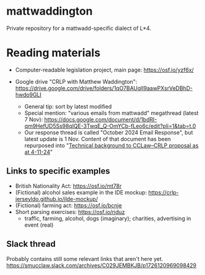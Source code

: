# mattwaddington

Private repository for a mattwadd-specific dialect of L*4.

# Reading materials

- Computer-readable legislation project, main page: https://osf.io/yzf6x/

- Google drive "CRLP with Matthew Waddington": https://drive.google.com/drive/folders/1qO7BAUqlI9aawPXsrVeDBhD-hwdo9GLI
  - General tip: sort by latest modified 
  - Special mention: "various emails from mattwadd" megathread (latest 7 Nov): https://docs.google.com/document/d/1bdRI-qm9HefUD5Ss98qIQE-3TwqE_Q-OmYCb-fLeo6c/edit?pli=1&tab=t.0
  - Our response thread is called "October 2024 Email Response", but latest update is 1 Nov. Content of that document has been repurposed into "[Technical background to CCLaw–CRLP proposal as at 4-11-24](https://drive.google.com/file/d/1KdI_usifYqUDmUpRvCxJfj8utIU8hk8J/view?usp=drive_link)"

## Links to specific examples

- British Nationality Act: https://osf.io/mt78r
- (Fictional) alcohol sales example in the IDE mockup: https://crlp-jerseyldo.github.io/ilde-mockup/
- (Fictional) farming act: https://osf.io/bcnje
- Short parsing exercises: https://osf.io/rjduz 
  - traffic, farming, alcohol, dogs (imaginary); charities, advertising in event (real)
 
## Slack thread

Probably contains still some relevant links that aren't here yet. https://smucclaw.slack.com/archives/C029JEMBKJB/p1726120969098429
